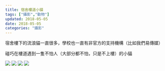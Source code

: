 ```yaml
---
title: 宿舍樓道小貓
tags: ["攝影","動物"]
updated: 2018-05-05
date: 2018-05-05
categories: "攝影"
---
```


宿舍樓下的流浪貓一直很多，學校也一直有非官方的支持機構（比如我們易傳媒）

碰巧在樓道遇到一隻不怕人（大部分都不怕，只是不上樓）的小貓

![](/asset/images/大学/cat/FAS_0585s.jpg)
![](/asset/images/大学/cat/FAS_0589s.jpg)
![](/asset/images/大学/cat/FAS_0593s.jpg)
![](/asset/images/大学/cat/FAS_0591.jpg)

